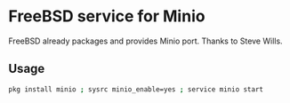 FreeBSD service for Minio
=======================

FreeBSD already packages and provides Minio port. Thanks to Steve Wills.

Usage
-----

```sh
pkg install minio ; sysrc minio_enable=yes ; service minio start
```
